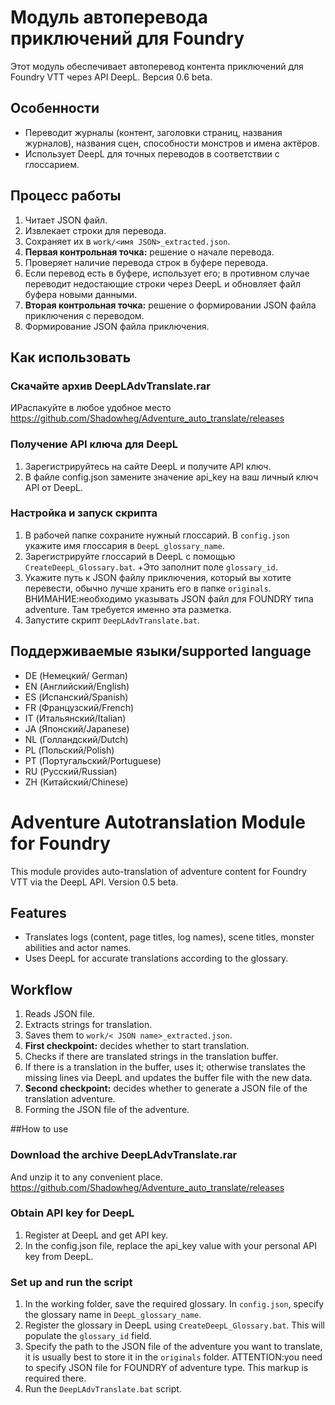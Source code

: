 # Модуль автоперевода приключений для Foundry
Этот модуль обеспечивает автоперевод контента приключений для Foundry VTT через API DeepL. Версия 0.6 beta.

## Особенности
- Переводит журналы (контент, заголовки страниц, названия журналов), названия сцен, способности монстров и имена актёров.
- Использует DeepL для точных переводов в соответствии с глоссарием.

## Процесс работы
1. Читает JSON файл.
2. Извлекает строки для перевода.
3. Сохраняет их в `work/<имя JSON>_extracted.json`.
4. **Первая контрольная точка:** решение о начале перевода.
5. Проверяет наличие перевода строк в буфере перевода.
6. Если перевод есть в буфере, использует его; в противном случае переводит недостающие строки через DeepL и обновляет файл буфера новыми данными.
7. **Вторая контрольная точка:** решение о формировании JSON файла приключения с переводом.
8. Формирование JSON файла приключения.

## Как использовать

### Скачайте архив DeepLAdvTranslate.rar
ИРаспакуйте в любое удобное место
https://github.com/Shadowheg/Adventure_auto_translate/releases

### Получение API ключа для DeepL
1. Зарегистрируйтесь на сайте DeepL и получите API ключ.
2. В файле config.json замените значение api_key на ваш личный ключ API от DeepL.

### Настройка и запуск скрипта
1. В рабочей папке сохраните нужный глоссарий. В `config.json` укажите имя глоссария в `DeepL_glossary_name`.
2. Зарегистрируйте глоссарий в DeepL с помощью `CreateDeepL_Glossary.bat`. +Это заполнит поле `glossary_id`.
3. Укажите путь к JSON файлу приключения, который вы хотите перевести, обычно лучше хранить его в папке `originals`.
ВНИМАНИЕ:необходимо указывать JSON файл для FOUNDRY типа adventure. Там требуется именно эта разметка.
4. Запустите скрипт `DeepLAdvTranslate.bat`.


## Поддерживаемые языки/supported language
- DE (Немецкий/ German)
- EN (Английский/English)
- ES (Испанский/Spanish)
- FR (Французский/French)
- IT (Итальянский/Italian)
- JA (Японский/Japanese)
- NL (Голландский/Dutch)
- PL (Польский/Polish)
- PT (Португальский/Portuguese)
- RU (Русский/Russian)
- ZH (Китайский/Chinese)

# Adventure Autotranslation Module for Foundry
This module provides auto-translation of adventure content for Foundry VTT via the DeepL API. Version 0.5 beta.

## Features
- Translates logs (content, page titles, log names), scene titles, monster abilities and actor names.
- Uses DeepL for accurate translations according to the glossary.

## Workflow
1. Reads JSON file.
2. Extracts strings for translation.
3. Saves them to `work/< JSON name>_extracted.json`.
4. **First checkpoint:** decides whether to start translation.
5. Checks if there are translated strings in the translation buffer.
6. If there is a translation in the buffer, uses it; otherwise translates the missing lines via DeepL and updates the buffer file with the new data.
7. **Second checkpoint:** decides whether to generate a JSON file of the translation adventure.
8. Forming the JSON file of the adventure.

##How to use
### Download the archive DeepLAdvTranslate.rar
And unzip it to any convenient place.
https://github.com/Shadowheg/Adventure_auto_translate/releases

### Obtain API key for DeepL
1. Register at DeepL and get API key.
2. In the config.json file, replace the api_key value with your personal API key from DeepL.

### Set up and run the script
1. In the working folder, save the required glossary. In `config.json`, specify the glossary name in `DeepL_glossary_name`.
2. Register the glossary in DeepL using `CreateDeepL_Glossary.bat`. This will populate the `glossary_id` field.
3. Specify the path to the JSON file of the adventure you want to translate, it is usually best to store it in the `originals` folder.
ATTENTION:you need to specify JSON file for FOUNDRY of adventure type. This markup is required there.
4. Run the `DeepLAdvTranslate.bat` script.